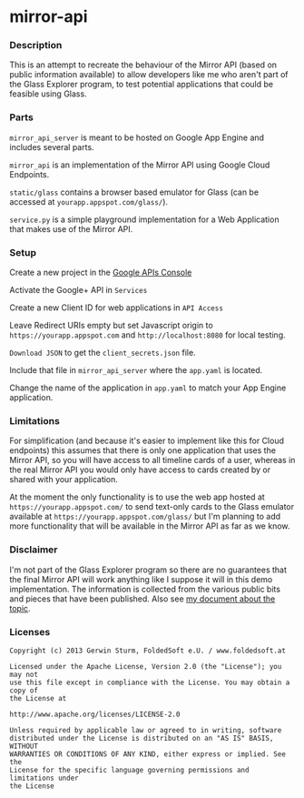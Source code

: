 # mirror-api

### Description

This is an attempt to recreate the behaviour of the Mirror API (based on public information available) to allow developers like me who aren't part of the Glass Explorer program, to test potential applications that could be feasible using Glass.


### Parts

`mirror_api_server` is meant to be hosted on Google App Engine and includes several parts.

`mirror_api` is an implementation of the Mirror API using Google Cloud Endpoints.

`static/glass` contains a browser based emulator for Glass (can be accessed at `yourapp.appspot.com/glass/`).

`service.py` is a simple playground implementation for a Web Application that makes use of the Mirror API.


### Setup

Create a new project in the [Google APIs Console](https://code.google.com/apis/console/)

Activate the Google+ API in `Services`

Create a new Client ID for web applications in `API Access`

Leave Redirect URIs empty but set Javascript origin to `https://yourapp.appspot.com` and `http://localhost:8080` for local testing.

`Download JSON` to get the `client_secrets.json` file.

Include that file in `mirror_api_server` where the `app.yaml` is located.

Change the name of the application in `app.yaml` to match your App Engine application.


### Limitations

For simplification (and because it's easier to implement like this for Cloud endpoints) this assumes
that there is only one application that uses the Mirror API, so you will have access to all timeline cards of a user,
whereas in the real Mirror API you would only have access to cards created by or shared with your application.

At the moment the only functionality is to use the web app hosted at `https://yourapp.appspot.com/` to send text-only cards
to the Glass emulator available at `https://yourapp.appspot.com/glass/` but I'm planning to add more functionality
that will be available in the Mirror API as far as we know.


### Disclaimer

I'm not part of the Glass Explorer program so there are no guarantees that the final Mirror API
will work anything like I suppose it will in this demo implementation. The information is collected
from the various public bits and pieces that have been published. Also see
[my document about the topic](https://docs.google.com/document/d/1XgYDbWNKEDLfm-F44sZy0uSOQKton5ksg5pWdv9XCo0/edit).


### Licenses

```
Copyright (c) 2013 Gerwin Sturm, FoldedSoft e.U. / www.foldedsoft.at

Licensed under the Apache License, Version 2.0 (the "License"); you may not
use this file except in compliance with the License. You may obtain a copy of
the License at

http://www.apache.org/licenses/LICENSE-2.0

Unless required by applicable law or agreed to in writing, software
distributed under the License is distributed on an "AS IS" BASIS, WITHOUT
WARRANTIES OR CONDITIONS OF ANY KIND, either express or implied. See the
License for the specific language governing permissions and limitations under
the License

```